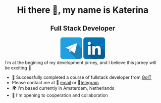  <div align="center">
      <h1>Hi there 👋, my name is Katerina</h1>
      <h2>Full Stack Developer</h2>
    </div>
    <div align="center">
      <a href="https://t.me/Katerina_Riabukh"
        ><img
          src="./images/telegram_icon-icons.com_53603.png"
          alt="telegram"
          width="70"
          height="70"
      /></a>
      <a href="https://linkedin.com/in/katerinariabukh"
        ><img
          src="./images/linkedin_icon-icons.com_53609.png"
          alt="linkedin"
          width="70"
          height="70"
      /></a>
    </div>

    
<div >
 I`m at the begining of my development jorney, and I believe this jorney will be exciting 🌟

- 🏫 Successfully completed a course of fullstack developer from [GoIT](https://github.com/goitacademy)
- Please contact me at 📧 [email](mailto:katerina.riabukh@gmail.com) or 📱[telegram](https://t.me/Katerina_Riabukh)
- 🌍 I'm based currently in Amsterdam, Netherlands
- 🤝 I'm opening to cooperation and collaboration
</div>

